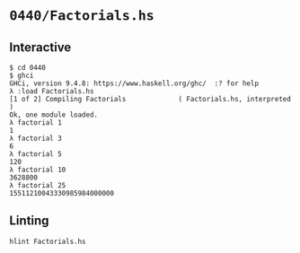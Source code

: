 # `0440/Factorials.hs`

## Interactive

```console
$ cd 0440
$ ghci
GHCi, version 9.4.8: https://www.haskell.org/ghc/  :? for help
λ :load Factorials.hs
[1 of 2] Compiling Factorials             ( Factorials.hs, interpreted )
Ok, one module loaded.
λ factorial 1
1
λ factorial 3
6
λ factorial 5
120
λ factorial 10
3628800
λ factorial 25
15511210043330985984000000
```

## Linting

```console
hlint Factorials.hs
```
